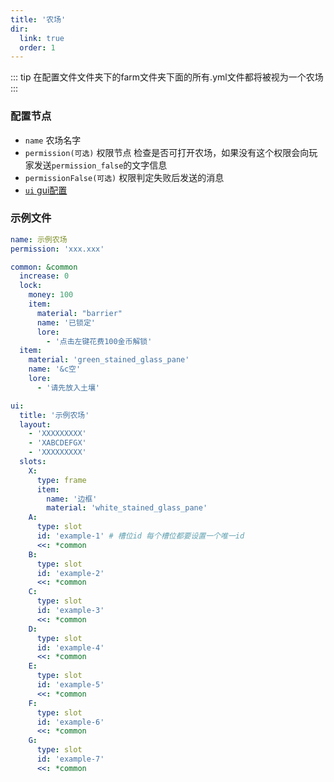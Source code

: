 ```yaml
---
title: '农场'
dir: 
  link: true
  order: 1
---
```



::: tip 在配置文件文件夹下的farm文件夹下面的所有.yml文件都将被视为一个农场
:::


### 配置节点


- `name`
  农场名字
- `permission(可选)`
  权限节点
  检查是否可打开农场，如果没有这个权限会向玩家发送`permission_false`的文字信息
- `permissionFalse(可选)`
  权限判定失败后发送的消息
- [`ui` gui配置 ](./ui配置/)

### 示例文件
```yml
name: 示例农场
permission: 'xxx.xxx'

common: &common
  increase: 0
  lock:
    money: 100
    item:
      material: "barrier"
      name: '已锁定'
      lore:
        - '点击左键花费100金币解锁'
  item:
    material: 'green_stained_glass_pane'
    name: '&c空'
    lore:
      - '请先放入土壤'

ui:
  title: '示例农场'
  layout:
    - 'XXXXXXXXX'
    - 'XABCDEFGX'
    - 'XXXXXXXXX'
  slots:
    X:
      type: frame
      item:
        name: '边框'
        material: 'white_stained_glass_pane'
    A:
      type: slot
      id: 'example-1' # 槽位id 每个槽位都要设置一个唯一id
      <<: *common
    B:
      type: slot
      id: 'example-2'
      <<: *common
    C:
      type: slot
      id: 'example-3'
      <<: *common
    D:
      type: slot
      id: 'example-4'
      <<: *common
    E:
      type: slot
      id: 'example-5'
      <<: *common
    F:
      type: slot
      id: 'example-6'
      <<: *common
    G:
      type: slot
      id: 'example-7'
      <<: *common
```
